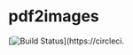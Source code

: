 # pdf2images

[![Build Status](https://img.shields.io/circleci/build/github/zxytim/pdf2images)](https://circleci.